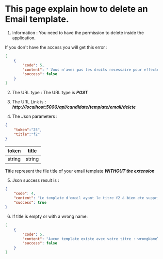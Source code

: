 # This page explain how to delete an Email template.

1. Information : 
You need to have the permission to delete inside the application.

If you don't have the access you will get this error : 

```json
[
    {
        "code": 5,
        "content": " Vous n'avez pas les droits necessaire pour effectuer une suppression",
        "success": false
    }
]
```

2. The URL type :
The URL type is ***POST***


3. The URL Link is : 
***http://localhost:5000/api/candidate/template/email/delete***

4. The Json parameters : 

```json
{
	"token":"25",
	"title":"f2"
}
```

|  token | title   |
|---|---|
|  string |  string |

Title represent the file title of your email template ***WITHOUT the extension***

5. Json success result is : 

```json
{
    "code": 4,
    "content": "Le template d'email ayant le titre f2 à bien ete supprime",
    "success": true
}
```
6. If title is empty or with a wrong name:

```json
[
    {
        "code": 5,
        "content": "Aucun template existe avec votre titre : wrongNameTemplate",
        "success": false
    }
]
``` 

